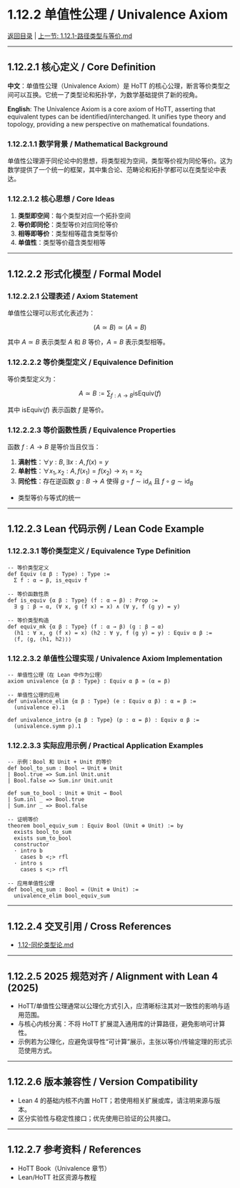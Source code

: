 # 1.12.2 单值性公理 / Univalence Axiom

[返回目录](../CONTINUOUS_PROGRESS.md) | [上一节: 1.12.1-路径类型与等价.md](1.12.1-路径类型与等价.md)

---

## 1.12.2.1 核心定义 / Core Definition

**中文**：单值性公理（Univalence Axiom）是 HoTT 的核心公理，断言等价类型之间可以互换。它统一了类型论和拓扑学，为数学基础提供了新的视角。

**English**: The Univalence Axiom is a core axiom of HoTT, asserting that equivalent types can be identified/interchanged. It unifies type theory and topology, providing a new perspective on mathematical foundations.

### 1.12.2.1.1 数学背景 / Mathematical Background

单值性公理源于同伦论中的思想，将类型视为空间，类型等价视为同伦等价。这为数学提供了一个统一的框架，其中集合论、范畴论和拓扑学都可以在类型论中表达。

### 1.12.2.1.2 核心思想 / Core Ideas

1. **类型即空间**：每个类型对应一个拓扑空间
2. **等价即同伦**：类型等价对应同伦等价
3. **相等即等价**：类型相等蕴含类型等价
4. **单值性**：类型等价蕴含类型相等

---

## 1.12.2.2 形式化模型 / Formal Model

### 1.12.2.2.1 公理表述 / Axiom Statement

单值性公理可以形式化表述为：

$$(A \simeq B) \simeq (A = B)$$

其中 $A \simeq B$ 表示类型 $A$ 和 $B$ 等价，$A = B$ 表示类型相等。

### 1.12.2.2.2 等价类型定义 / Equivalence Definition

等价类型定义为：

$$A \simeq B := \sum_{f:A \to B} \text{isEquiv}(f)$$

其中 $\text{isEquiv}(f)$ 表示函数 $f$ 是等价。

### 1.12.2.2.3 等价函数性质 / Equivalence Properties

函数 $f : A \to B$ 是等价当且仅当：

1. **满射性**：$\forall y : B, \exists x : A, f(x) = y$
2. **单射性**：$\forall x_1, x_2 : A, f(x_1) = f(x_2) \to x_1 = x_2$
3. **同伦性**：存在逆函数 $g : B \to A$ 使得 $g \circ f \sim \text{id}_A$ 且 $f \circ g \sim \text{id}_B$

- 类型等价与等式的统一

---

## 1.12.2.3 Lean 代码示例 / Lean Code Example

### 1.12.2.3.1 等价类型定义 / Equivalence Type Definition

```lean
-- 等价类型定义
def Equiv (α β : Type) : Type :=
  Σ f : α → β, is_equiv f

-- 等价函数性质
def is_equiv {α β : Type} (f : α → β) : Prop :=
  ∃ g : β → α, (∀ x, g (f x) = x) ∧ (∀ y, f (g y) = y)

-- 等价类型构造
def equiv_mk {α β : Type} (f : α → β) (g : β → α) 
  (h1 : ∀ x, g (f x) = x) (h2 : ∀ y, f (g y) = y) : Equiv α β :=
  ⟨f, ⟨g, ⟨h1, h2⟩⟩⟩
```

### 1.12.2.3.2 单值性公理实现 / Univalence Axiom Implementation

```lean
-- 单值性公理（在 Lean 中作为公理）
axiom univalence {α β : Type} : Equiv α β ≃ (α = β)

-- 单值性公理的应用
def univalence_elim {α β : Type} (e : Equiv α β) : α = β :=
  (univalence e).1

def univalence_intro {α β : Type} (p : α = β) : Equiv α β :=
  (univalence.symm p).1
```

### 1.12.2.3.3 实际应用示例 / Practical Application Examples

```lean
-- 示例：Bool 和 Unit + Unit 的等价
def bool_to_sum : Bool → Unit ⊕ Unit
| Bool.true => Sum.inl Unit.unit
| Bool.false => Sum.inr Unit.unit

def sum_to_bool : Unit ⊕ Unit → Bool
| Sum.inl _ => Bool.true
| Sum.inr _ => Bool.false

-- 证明等价
theorem bool_equiv_sum : Equiv Bool (Unit ⊕ Unit) := by
  exists bool_to_sum
  exists sum_to_bool
  constructor
  · intro b
    cases b <;> rfl
  · intro s
    cases s <;> rfl

-- 应用单值性公理
def bool_eq_sum : Bool = (Unit ⊕ Unit) :=
  univalence_elim bool_equiv_sum
```

---

## 1.12.2.4 交叉引用 / Cross References

- [1.12-同伦类型论.md](1.12-同伦类型论.md)

---

## 1.12.2.5 2025 规范对齐 / Alignment with Lean 4 (2025)

- HoTT/单值性公理通常以公理化方式引入，应清晰标注其对一致性的影响与适用范围。
- 与核心内核分离：不将 HoTT 扩展混入通用库的计算路径，避免影响可计算性。
- 示例若为公理化，应避免误导性“可计算”展示，主张以等价/传输定理的形式示范使用方式。

---

## 1.12.2.6 版本兼容性 / Version Compatibility

- Lean 4 的基础内核不内置 HoTT；若使用相关扩展或库，请注明来源与版本。
- 区分实验性与稳定性接口；优先使用已验证的公共接口。

---

## 1.12.2.7 参考资料 / References

- HoTT Book（Univalence 章节）
- Lean/HoTT 社区资源与教程

